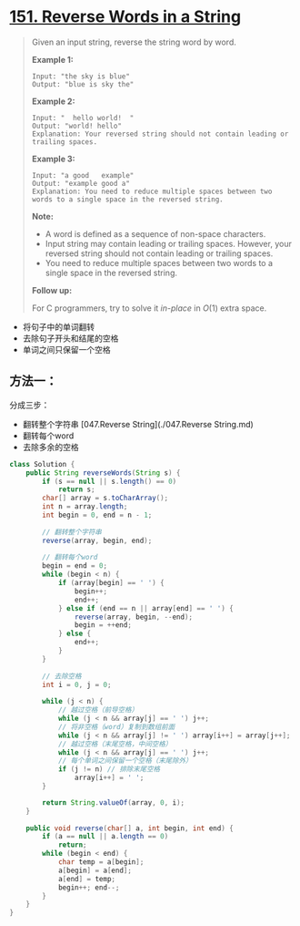 # [151. Reverse Words in a String](1)

> Given an input string, reverse the string word by word.
>
>  
>
> **Example 1:**
>
> ```
> Input: "the sky is blue"
> Output: "blue is sky the"
> ```
>
> **Example 2:**
>
> ```
> Input: "  hello world!  "
> Output: "world! hello"
> Explanation: Your reversed string should not contain leading or trailing spaces.
> ```
>
> **Example 3:**
>
> ```
> Input: "a good   example"
> Output: "example good a"
> Explanation: You need to reduce multiple spaces between two words to a single space in the reversed string.
> ```
>
>  
>
> **Note:**
>
> - A word is defined as a sequence of non-space characters.
> - Input string may contain leading or trailing spaces. However, your reversed string should not contain leading or trailing spaces.
> - You need to reduce multiple spaces between two words to a single space in the reversed string.
>
>  
>
> **Follow up:**
>
> For C programmers, try to solve it *in-place* in *O*(1) extra space.



* 将句子中的单词翻转
* 去除句子开头和结尾的空格
* 单词之间只保留一个空格





## 方法一：

分成三步：

* 翻转整个字符串 [047.Reverse String](./047.Reverse String.md)
* 翻转每个word
* 去除多余的空格



```java
class Solution {
    public String reverseWords(String s) {
        if (s == null || s.length() == 0)
            return s;
        char[] array = s.toCharArray();
        int n = array.length;
        int begin = 0, end = n - 1;
        
        // 翻转整个字符串
        reverse(array, begin, end);
        
        // 翻转每个word
        begin = end = 0;
        while (begin < n) {
            if (array[begin] == ' ') {
                begin++;
                end++;
            } else if (end == n || array[end] == ' ') {
                reverse(array, begin, --end);
                begin = ++end;
            } else {
                end++;
            }
        }
        
        // 去除空格
        int i = 0, j = 0;
        
        while (j < n) {
            // 越过空格（前导空格）
            while (j < n && array[j] == ' ') j++;
            // 将非空格（word）复制到数组前面
            while (j < n && array[j] != ' ') array[i++] = array[j++];
            // 越过空格（末尾空格，中间空格）
            while (j < n && array[j] == ' ') j++;
            // 每个单词之间保留一个空格（末尾除外）
            if (j != n) // 排除末尾空格
                array[i++] = ' ';
        }

        return String.valueOf(array, 0, i);
    }
    
    public void reverse(char[] a, int begin, int end) {
        if (a == null || a.length == 0)
            return;
        while (begin < end) {
            char temp = a[begin];
            a[begin] = a[end];
            a[end] = temp;
            begin++; end--;
        }
    }
}
```







[1]: https://leetcode.com/problems/reverse-words-in-a-string/